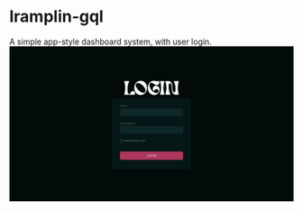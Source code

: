 # lramplin-gql

A simple app-style dashboard system, with user login.
![Preview of login view](https://github.com/LucyRa/lramplin-gql/blob/main/Screenshot%202022-07-19%20at%2021.59.50.png?raw=true)
